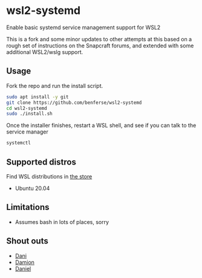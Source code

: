# wsl2-systemd

Enable basic systemd service management support for WSL2

This is a fork and some minor updates to other attempts at this based on a rough set of
instructions on the Snapcraft forums, and extended with some additional WSL2/wslg support.

## Usage

Fork the repo and run the install script.

```sh
sudo apt install -y git
git clone https://github.com/benferse/wsl2-systemd
cd wsl2-systemd
sudo ./install.sh
```

Once the installer finishes, restart a WSL shell, and see if you can talk to the service manager

```sh
systemctl
```

## Supported distros

Find WSL distributions in [the store](https://aka.ms/wslstore)

- Ubuntu 20.04

## Limitations

- Assumes bash in lots of places, sorry

## Shout outs

- [Dani](https://github.com/diddledani)
- [Damion](https://github.com/damiongans)
- [Daniel](https://forum.snapcraft.io/u/daniel)
